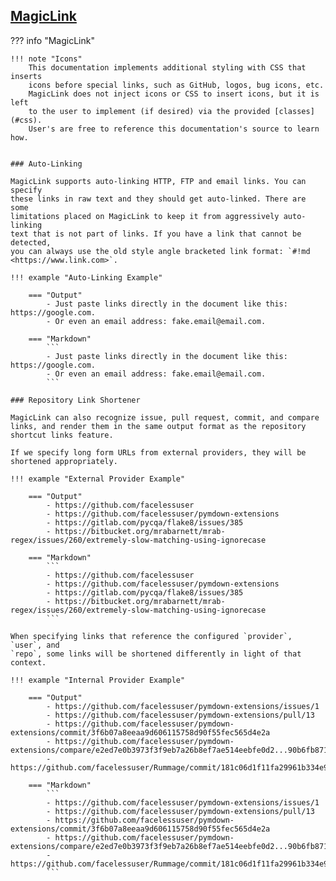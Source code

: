 ## [MagicLink](https://facelessuser.github.io/pymdown-extensions/extensions/magiclink)

??? info "MagicLink"

    !!! note "Icons"
        This documentation implements additional styling with CSS that inserts
        icons before special links, such as GitHub, logos, bug icons, etc.
        MagicLink does not inject icons or CSS to insert icons, but it is left
        to the user to implement (if desired) via the provided [classes](#css).
        User's are free to reference this documentation's source to learn how.


    ### Auto-Linking

    MagicLink supports auto-linking HTTP, FTP and email links. You can specify
    these links in raw text and they should get auto-linked. There are some
    limitations placed on MagicLink to keep it from aggressively auto-linking
    text that is not part of links. If you have a link that cannot be detected,
    you can always use the old style angle bracketed link format: `#!md
    <https://www.link.com>`.

    !!! example "Auto-Linking Example"

        === "Output"
            - Just paste links directly in the document like this: https://google.com.
            - Or even an email address: fake.email@email.com.

        === "Markdown"
            ```
            - Just paste links directly in the document like this: https://google.com.
            - Or even an email address: fake.email@email.com.
            ```

    ### Repository Link Shortener

    MagicLink can also recognize issue, pull request, commit, and compare
    links, and render them in the same output format as the repository
    shortcut links feature.

    If we specify long form URLs from external providers, they will be
    shortened appropriately.

    !!! example "External Provider Example"

        === "Output"
            - https://github.com/facelessuser
            - https://github.com/facelessuser/pymdown-extensions
            - https://gitlab.com/pycqa/flake8/issues/385
            - https://bitbucket.org/mrabarnett/mrab-regex/issues/260/extremely-slow-matching-using-ignorecase

        === "Markdown"
            ```
            - https://github.com/facelessuser
            - https://github.com/facelessuser/pymdown-extensions
            - https://gitlab.com/pycqa/flake8/issues/385
            - https://bitbucket.org/mrabarnett/mrab-regex/issues/260/extremely-slow-matching-using-ignorecase
            ```

    When specifying links that reference the configured `provider`, `user`, and
    `repo`, some links will be shortened differently in light of that context.

    !!! example "Internal Provider Example"

        === "Output"
            - https://github.com/facelessuser/pymdown-extensions/issues/1
            - https://github.com/facelessuser/pymdown-extensions/pull/13
            - https://github.com/facelessuser/pymdown-extensions/commit/3f6b07a8eeaa9d606115758d90f55fec565d4e2a
            - https://github.com/facelessuser/pymdown-extensions/compare/e2ed7e0b3973f3f9eb7a26b8ef7ae514eebfe0d2...90b6fb8711e75732f987982cc024e9bb0111beac
            - https://github.com/facelessuser/Rummage/commit/181c06d1f11fa29961b334e90606ed1f1ec7a7cc

        === "Markdown"
            ```
            - https://github.com/facelessuser/pymdown-extensions/issues/1
            - https://github.com/facelessuser/pymdown-extensions/pull/13
            - https://github.com/facelessuser/pymdown-extensions/commit/3f6b07a8eeaa9d606115758d90f55fec565d4e2a
            - https://github.com/facelessuser/pymdown-extensions/compare/e2ed7e0b3973f3f9eb7a26b8ef7ae514eebfe0d2...90b6fb8711e75732f987982cc024e9bb0111beac
            - https://github.com/facelessuser/Rummage/commit/181c06d1f11fa29961b334e90606ed1f1ec7a7cc
            ```
